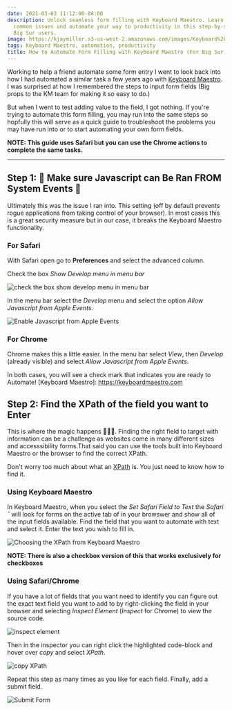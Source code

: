 ```yaml
---
date: 2021-03-03 11:12:00-08:00
description: Unlock seamless form filling with Keyboard Maestro. Learn how to troubleshoot
  common issues and automate your way to productivity in this step-by-step guide for
  Big Sur users.
image: https://kjaymiller.s3-us-west-2.amazonaws.com/images/Keyboard%20Maestro%20Form%20Automation/Keyboard%20Maestro%20Set%20Safari%20Field.png
tags: Keyboard Maestro, automation, productivity
title: How to Automate Form Filling with Keyboard Maestro (For Big Sur)
---
```


Working to help a friend automate some form entry I went to look back into how I had automated a similar task a few years ago with [Keyboard Maestro](https://keyboardmastro.com). I was surprised at how I remembered the steps to input form fields (Big props to the KM team for making it so easy to do.)

But when I went to test adding value to the field, I got nothing. If you're trying to automate this form filling, you may run into the same steps so hopfully this will serve as a quick guide to troubleshoot the problems you may have run into or to start automating your own form fields.

**NOTE: This guide uses Safari but you can use the Chrome actions to complete the same tasks.**

---

## Step 1: 🚨 Make sure Javascript can Be Ran FROM System Events 🚨

Ultimately this was the issue I ran into. This setting (off by default prevents rogue applications from taking control of your browser). In most cases this is a great security measure but in our case, it breaks the Keyboard Maestro functionality.

### For Safari ###
With Safari open go to **Preferences** and select the advanced column.

Check the box _Show Develop menu in menu bar_

![check the box show develop menu in menu bar](https://kjaymiller.s3-us-west-2.amazonaws.com/images/Keyboard%20Maestro%20Form%20Automation/Safari%20Show%20Develop%20Menu%20from%20MenuBar.png)
 
In the menu bar select the _Develop_ menu and select the option _Allow Javascript from Apple Events_.

![Enable Javascript from Apple Events](https://kjaymiller.s3-us-west-2.amazonaws.com/images/Keyboard%20Maestro%20Form%20Automation/Safari%20Allow%20Javascript%20from%20Apple%20Events.png)

### For Chrome

Chrome makes this a little easier. In the menu bar select _View_, then _Develop_ (already visible) and select _Allow Javascript from Apple Events_.

In both cases, you will see a check mark that indicates you are ready to Automate!
[Keyboard Maestro]: https://keyboardmaestro.com 

## Step 2: Find the XPath of the field you want to Enter ##

This is where the magic happens 🧙🏾‍♂️. Finding the right field to target with information can be a challenge as websites come in many different sizes and accesssibility forms.That said you can use the tools built into Keyboard Maestro or the browser to find the correct XPath.

Don't worry too much about what an [XPath](https://developer.mozilla.org/en-US/docs/Web/XPath) is. You just need to know how to find it. 

### Using Keyboard Maestro  ###

In Keyboard Maestro, when you select the _Set Safari Field to Text_ the _Safari ˇ_ will look for forms on the active tab of in your browswer and show all of the input fields available. Find the field that you want to automate with text and select it. Enter the text you wish to fill in. 

![Choosing the XPath from Keyboard Maestro](https://kjaymiller.s3-us-west-2.amazonaws.com/images/Keyboard%20Maestro%20Form%20Automation/Keyboard%20Maestro%20Set%20Safari%20Field.png)

**NOTE: There is also a checkbox version of this that works exclusively for checkboxes**

### Using Safari/Chrome  ###

If you have a lot of fields that you want need to identify you can figure out the exact text field you want to add to by right-clicking the field in your browser and selecting _Inspect Element_ (_Inspect_ for Chrome) to view the source code. 

![inspect element](https://kjaymiller.s3-us-west-2.amazonaws.com/images/Keyboard%20Maestro%20Form%20Automation/Safari%20Inspect%20Element.png)

Then in the inspector you can right click the highlighted code-block and hover over _copy_ and select _XPath_.

![copy XPath](https://kjaymiller.s3-us-west-2.amazonaws.com/images/Keyboard%20Maestro%20Form%20Automation/Copy%20XPath.png)


Repeat this step as many times as you like for each field. Finally, add a submit field.

![Submit Form](https://kjaymiller.s3-us-west-2.amazonaws.com/images/Keyboard%20Maestro%20Form%20Automation/Keyboard%20Maestro%20Submit%20Safari%20Form.png)